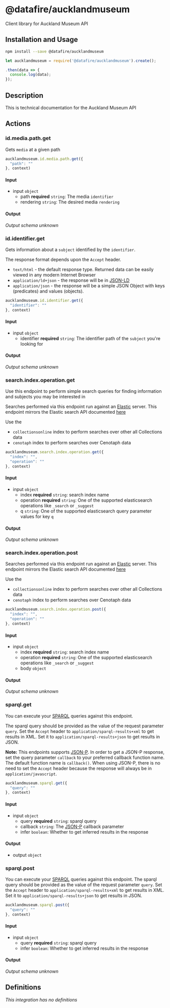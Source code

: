 # @datafire/aucklandmuseum

Client library for Auckland Museum API

## Installation and Usage
```bash
npm install --save @datafire/aucklandmuseum
```
```js
let aucklandmuseum = require('@datafire/aucklandmuseum').create();

.then(data => {
  console.log(data);
});
```

## Description

This is technical documentation for the Auckland Museum API


## Actions

### id.media.path.get
Gets `media` at a given path



```js
aucklandmuseum.id.media.path.get({
  "path": ""
}, context)
```

#### Input
* input `object`
  * path **required** `string`: The media `identifier`
  * rendering `string`: The desired media `rendering`

#### Output
*Output schema unknown*

### id.identifier.get
Gets information about a `subject` identified by the `identifier`.

The response format depends upon the `Accept` header.
  - `text/html` - the default response type. Returned data can be easily viewed in any modern Internet Browser
  - `application/ld+json` - the response will be in [JSON-LD](http://json-ld.org/)
  - `application/json` - the response will be a simple JSON Object with keys (predicates) and values (objects).



```js
aucklandmuseum.id.identifier.get({
  "identifier": ""
}, context)
```

#### Input
* input `object`
  * identifier **required** `string`: The identifier path of the `subject` you're looking for

#### Output
*Output schema unknown*

### search.index.operation.get
Use this endpoint to perform simple search queries for finding information and subjects you may be interested in

Searches performed via this endpoint run against an [Elastic](www.elastic.co) server. This endpoint mirrors the Elastic search API documented [here](https://www.elastic.co/guide/en/elasticsearch/reference/1.5/search-search.html)

Use the
  - `collectionsonline` index to perform searches over other all
Collections data
  - `cenotaph` index to perform searches over Cenotaph data



```js
aucklandmuseum.search.index.operation.get({
  "index": "",
  "operation": ""
}, context)
```

#### Input
* input `object`
  * index **required** `string`: search index name
  * operation **required** `string`: One of the supported elasticsearch operations like `_search` or `_suggest`
  * q `string`: One of the supported elasticsearch query parameter values for key `q`

#### Output
*Output schema unknown*

### search.index.operation.post
Searches performed via this endpoint run against an [Elastic](www.elastic.co) server. This endpoint mirrors the Elastic search API documented [here](https://www.elastic.co/guide/en/elasticsearch/reference/1.5/search-search.html)

Use the
  - `collectionsonline` index to perform searches over other all Collections data
  - `cenotaph` index to perform searches over Cenotaph data



```js
aucklandmuseum.search.index.operation.post({
  "index": "",
  "operation": ""
}, context)
```

#### Input
* input `object`
  * index **required** `string`: search index name
  * operation **required** `string`: One of the supported elasticsearch operations like `_search` or `_suggest`
  * body `object`

#### Output
*Output schema unknown*

### sparql.get
You can execute your [SPARQL](http://www.w3.org/TR/rdf-sparql-query/) queries against this endpoint.

The sparql query should be provided as the value of the request parameter `query`.
Set the `Accept` header to `application/sparql-results+xml` to get results in XML. Set it to `application/sparql-results+json` to get results in JSON. 

**Note:** This endpoints supports [JSON-P](http://json-p.org/). In order to get a JSON-P response, set the query parameter `callback` to your preferred callback function name. The default function name is `callback()`. When using JSON-P, there is no need to set the `Accept` header because the response will always be in `application/javascript`.



```js
aucklandmuseum.sparql.get({
  "query": ""
}, context)
```

#### Input
* input `object`
  * query **required** `string`: sparql query
  * callback `string`: The [JSON-P](http://json-p.org/) callback parameter
  * infer `boolean`: Whether to get inferred results in the response

#### Output
* output `object`

### sparql.post
You can execute your [SPARQL](http://www.w3.org/TR/rdf-sparql-query/) queries against this endpoint.
The sparql query should be provided as the value of the request parameter `query`.
Set the `Accept` header to `application/sparql-results+xml` to get results in XML. Set it to `application/sparql-results+json` to get results in JSON. 



```js
aucklandmuseum.sparql.post({
  "query": ""
}, context)
```

#### Input
* input `object`
  * query **required** `string`: sparql query
  * infer `boolean`: Whether to get inferred results in the response

#### Output
*Output schema unknown*



## Definitions

*This integration has no definitions*
